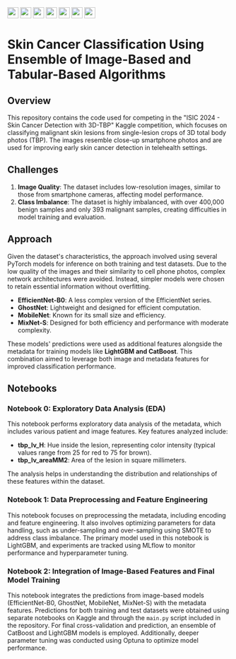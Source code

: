 <img src="https://img.shields.io/badge/Python-white?logo=Python" style="height: 25px; width: auto;">
<img src="https://img.shields.io/badge/pandas-white?logo=pandas&logoColor=250458" style="height: 25px; width: auto;">
<img src="https://img.shields.io/badge/polars-white?logo=polars&logoColor=blue" style="height: 25px; width: auto;">
<img src="https://img.shields.io/badge/NumPy-white?logo=numpy&logoColor=013243" style="height: 25px; width: auto;">
<img src="https://img.shields.io/badge/PyTorch-white?logo=PyTorch" style="height: 25px; width: auto;">
<img src="https://img.shields.io/badge/Scikit_learn-white?logo=scikitlearn&logoColor=F7931E" style="height: 25px; width: auto;">
<img src="https://img.shields.io/badge/mlflow-white?logo=mlflow&logoColor=blue" style="height: 25px; width: auto;">

<br>

# Skin Cancer Classification Using Ensemble of Image-Based and Tabular-Based Algorithms

## Overview

This repository contains the code used for competing in the "ISIC 2024 - Skin Cancer Detection with 3D-TBP" Kaggle competition, which focuses on classifying malignant skin lesions from single-lesion crops of 3D total body photos (TBP). The images resemble close-up smartphone photos and are used for improving early skin cancer detection in telehealth settings.

## Challenges

1. **Image Quality**: The dataset includes low-resolution images, similar to those from smartphone cameras, affecting model performance.
2. **Class Imbalance**: The dataset is highly imbalanced, with over 400,000 benign samples and only 393 malignant samples, creating difficulties in model training and evaluation.

## Approach

Given the dataset's characteristics, the approach involved using several PyTorch models for inference on both training and test datasets. Due to the low quality of the images and their similarity to cell phone photos, complex network architectures were avoided. Instead, simpler models were chosen to retain essential information without overfitting.

- **EfficientNet-B0**: A less complex version of the EfficientNet series.
- **GhostNet**: Lightweight and designed for efficient computation.
- **MobileNet**: Known for its small size and efficiency.
- **MixNet-S**: Designed for both efficiency and performance with moderate complexity.

These models' predictions were used as additional features alongside the metadata for training models like **LightGBM and CatBoost**. This combination aimed to leverage both image and metadata features for improved classification performance.

## Notebooks

### Notebook 0: Exploratory Data Analysis (EDA)

This notebook performs exploratory data analysis of the metadata, which includes various patient and image features. Key features analyzed include:
- **tbp_lv_H**: Hue inside the lesion, representing color intensity (typical values range from 25 for red to 75 for brown).
- **tbp_lv_areaMM2**: Area of the lesion in square millimeters.

The analysis helps in understanding the distribution and relationships of these features within the dataset.

### Notebook 1: Data Preprocessing and Feature Engineering

This notebook focuses on preprocessing the metadata, including encoding and feature engineering. It also involves optimizing parameters for data handling, such as under-sampling and over-sampling using SMOTE to address class imbalance. The primary model used in this notebook is LightGBM, and experiments are tracked using MLflow to monitor performance and hyperparameter tuning.

### Notebook 2: Integration of Image-Based Features and Final Model Training

This notebook integrates the predictions from image-based models (EfficientNet-B0, GhostNet, MobileNet, MixNet-S) with the metadata features. Predictions for both training and test datasets were obtained using separate notebooks on Kaggle and through the `main.py` script included in the repository. For final cross-validation and prediction, an ensemble of CatBoost and LightGBM models is employed. Additionally, deeper parameter tuning was conducted using Optuna to optimize model performance.


